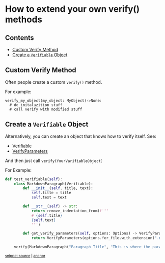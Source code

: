 # How to extend your own verify() methods

<!-- toc -->
## Contents

  * [Custom Verify Method](#custom-verify-method)
  * [Create a `Verifiable` Object](#create-a-verifiable-object)<!-- endToc -->

## Custom Verify Method

Often people create a custom `verify()` method.

For example:

``` 
verify_my_object(my_object: MyObject)->None:
  # do initalazition stuff
  # call verify with modified stuff
```  
  
## Create a `Verifiable` Object

Alternatively, you can create an object that knows how to verify itself. 
See: 
* [Verifiable](https://github.com/approvals/ApprovalTests.Python/blob/main/approvaltests/core/verifiable.py#L7-L10)
* [VerifyParameters](https://github.com/approvals/ApprovalTests.Python/blob/main/approvaltests/core/verify_parameters.py)

And then just call `verify(YourVarifiableObject)`

For Example:

<!-- snippet: verifiable_object_example -->
<a id='snippet-verifiable_object_example'></a>
```py
def test_verifiable(self):
    class MarkdownParagraph(Verifiable):
        def __init__(self, title, text):
            self.title = title
            self.text = text

        def __str__(self) -> str:
            return remove_indentation_from(f''' 
            # {self.title}
            {self.text}
            ''')

        def get_verify_parameters(self, options: Options) -> VerifyParameters:
            return VerifyParameters(options.for_file.with_extension(".md"))

    verify(MarkdownParagraph("Paragraph Title", "This is where the paragraph text is."))
```
<sup><a href='/tests/test_verify.py#L283-L300' title='Snippet source file'>snippet source</a> | <a href='#snippet-verifiable_object_example' title='Start of snippet'>anchor</a></sup>
<!-- endSnippet -->
  
